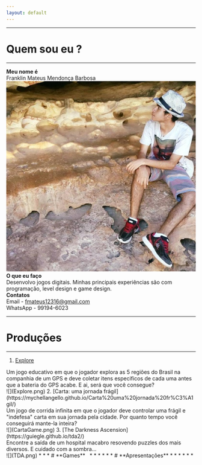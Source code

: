 ```yaml
---  
layout: default
---  
```

* * *
# **Quem sou eu** ?  
 * * *  
 **Meu nome é**  
 Franklin Mateus Mendonça Barbosa  
![](WWW.jpg)  
 **O que eu faço**  
 Desenvolvo jogos digitais. Minhas principais experiências são com programação, level design e game design.  
 **Contatos**  
 Email - fmateus12316@gmail.com  
 WhatsApp - 99194-6023  
 * * *  
# **Produções**  
 * * *  
 1. [Explore](https://thewordkh.github.io/Explore/)  
 <dt> Um jogo educativo em que o jogador explora as 5 regiões do Brasil na companhia de um GPS e deve coletar itens especificos de cada uma antes que a bateria do GPS acabe. E ai, será que você consegue?</dt>  
 ![](Explore.png)  
 2. [Carta: uma jornada frágil](https://mychellangello.github.io/Carta%20uma%20jornada%20fr%C3%A1gil/)  
 <dt> Um jogo de corrida infinita em que o jogador deve controlar uma frágil e "indefesa" carta em sua jornada pela cidade. Por quanto tempo você conseguirá mante-la inteira?</dt>  
 ![](CartaGame.png)   
 3. [The Darkness Ascension](https://guiegle.github.io/tda2/)  
 <dt> Encontre a saída de um hospital macabro resovendo puzzles dos mais diversos. E cuidado com a sombra...</dt>  
 ![](TDA.png)  
 * * *  
# **Games**  
 * * *  
 * * *  
# **Apresentações**  
 * * *  
 * * *  
 
